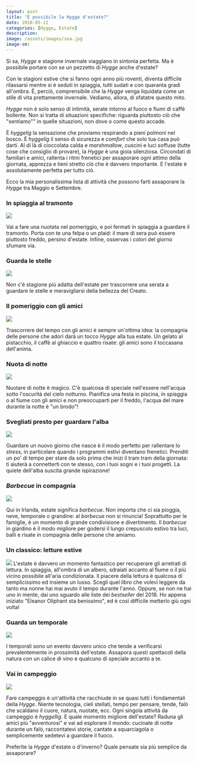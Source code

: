 ```yaml
---
layout: post
title: "È possibile la Hygge d'estate?"
date: 2018-05-12
categories: [Hygge, Estate]
description:
image: /assets/images/sea.jpg
image-sm:
---
```

Si sa, _Hygge_ e stagione invernale viaggiano in sintonia perfetta. Ma è possibile portare con se un pezzetto di _Hygge_ anche d'estate?

Con le stagioni estive che si fanno ogni anno più roventi, diventa difficile rilassarsi mentre si è seduti in spiaggia, tutti sudati e con quaranta gradi all'ombra. È, perciò, comprensibile che la _Hygge_ venga liquidata come un stile di vita prettamente invernale. Vediamo, allora, di sfatatre questo mito.

_Hygge_ non è solo senso di intimità, serate intorno al fuoco e fiumi di caffè bollente. Non si tratta di situazioni specifiche: riguarda piuttosto ciò che "sentiamo"" in quelle situazioni, non dove o come questo accade.

È _hyggelig_ la sensazione che proviamo respirando a pieni polmoni nel bosco. È _hyggelig_ il senso di sicurezza e _comfort_ che solo tua casa può darti. Al di là di cioccolata calda e _marshmallow_,  cuscini e luci soffuse (tutte cose che consiglio di provare), la _Hygge_ è una gioia silenziosa. Circondati di familiari e amici, rallenta i ritmi frenetici per assaporare ogni attimo della giornata, apprezza e tieni stretto ciò che è davvero importante. E l'estate è assolutamente perfetta per tutto ciò.

Ecco la mia personalissima lista di attività che possono farti assaporare la _Hygge_ tra Maggio e Settembre.

### In spiaggia al tramonto

![](/assets/images/campfire.jpg)

Vai a fare una nuotata nel pomeriggio, e poi fermati in spiaggia a guardare il tramonto. Porta con te una felpa o un plaid: il mare di sera può essere piuttosto freddo, persino d'estate. Infine, osservas i colori del giorno sfumare via.

### Guarda le stelle  

![](/assets/images/star.jpg)

Non c'è stagione più adatta dell'estate per trascorrere una serata a guardare le stelle e meravigliarsi della bellezza del Creato.

### Il pomeriggio con gli amici  

![](/assets/images/amici.jpg)

Trascorrere del tempo con gli amici è sempre un'ottima idea: la compagnia delle persone che adori darà un tocco _Hygge_ alla tua estate. Un gelato al pistacchio, il caffè al ghiaccio e quattro risate: gli amici sono il toccasana dell'anima.

### Nuota di notte  

![](/assets/images/life.jpg)


Nuotare di notte è magico. C'è qualcosa di speciale nell'essere nell'acqua sotto l'oscurità del cielo notturno. Pianifica una festa in piscina, in spiaggia o al fiume con gli amici e non preoccuparti per il freddo, l'acqua del mare durante la notte è "un brodo"!

### Svegliati presto per guardare l'alba

![](/assets/images/sunrise.jpg)

Guardare un nuovo giorno che nasce è il modo perfetto per rallentare lo _stress_, in particolare quando i programmi estivi diventano frenetici. Prenditi un po' di tempo per stare da solo prima che inizi il tram tram della giornata: ti aiuterà a connetterti con te stesso, con i tuoi sogni e i tuoi progetti. La quiete dell'alba suscita grande ispirazione!

### _Barbecue_ in compagnia  

![](/assets/images/bbq.jpg)

Qui in Irlanda, estate significa _barbecue_. Non importa che ci sia pioggia, neve, temporale o grandine: al _barbecue_ non si rinuncia! Soprattutto per le famiglie, è un momento di grande condivisione e divertimento. Il _barbecue_ in giardino è il modo migliore per godersi il ​​lungo crepuscolo estivo tra luci, balli e risate in compagnia delle persone che amiamo.

### Un classico: letture estive

![](/assets/images/book.jpg)
L'estate è davvero un momento fantastico per recuperare gli arretrati di lettura. In spiaggia, all'ombra di un albero, sdraiati accanto al fiume o il più vicino possibile all'aria condizionata. Il piacere della lettura è qualcosa di semplicissimo ed insieme un lusso. Scegli quel libro che volevi leggere da tanto ma nonne hai mai avuto il tempo durante l'anno. Oppure, se non ne hai uno in mente, dai uno sguardo alle liste dei _bestseller_ del 2018. Ho appena iniziato "Eleanor Oliphant sta benissimo", ed è così difficile metterlo giù ogni volta!

### Guarda un temporale

![](/assets/images/natura.jpg)

I temporali sono un evento davvero unico che tende a verificarsi prevalentemente in prossimità dell'estate. Assapora questi spettacoli della natura con un calice di vino e qualcuno di speciale accanto a te.

### Vai in campeggio
![](/assets/images/tent.jpg)

Fare campeggio è un'attività che racchiude in se quasi tutti i fondamentali della _Hygge_. Niente tecnologia,  cieli stellati, tempo per pensare, tende, falò che scaldano il cuore, natura, nuotate, ecc. Ogni singola attività da campeggio è _hyggellig_. E quale momento migliore dell'estate? Raduna gli amici più "avventurosi" e vai ad esplorare il mondo: cucinate di notte durante un falò, raccontatevi storie, cantate a squarciagola o semplicemente sedetevi a guardare il fuoco.

Preferite la _Hygge_ d'estate o d'inverno? Quale pensate sia più semplice da assaporare?
